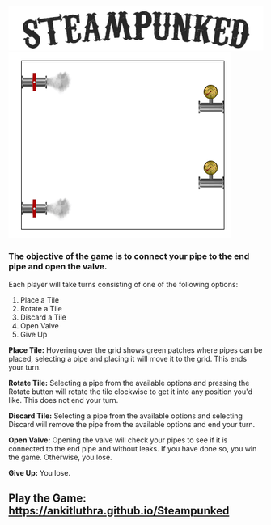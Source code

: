 ![](images/title.png)
![](images/start.png)
<br>
### The objective of the game is to connect your pipe to the end pipe and open the valve. <br>
Each player will take turns consisting of one of the following options:
1. Place a Tile
2. Rotate a Tile
3. Discard a Tile
4. Open Valve
5. Give Up

**Place Tile:** Hovering over the grid shows green patches where pipes can be placed, selecting a pipe and placing it will move it to the grid. This ends your turn.

**Rotate Tile:** Selecting a pipe from the available options and pressing the Rotate button will rotate the tile clockwise to get it into any position you'd like. This does not end your turn.

**Discard Tile:** Selecting a pipe from the available options and selecting Discard will remove the pipe from the available options and end your turn.

**Open Valve:** Opening the valve will check your pipes to see if it is connected to the end pipe and without leaks. If you have done so, you win the game. Otherwise, you lose.

**Give Up:** You lose.

## Play the Game:  https://ankitluthra.github.io/Steampunked
